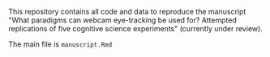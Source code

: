 This repository contains all code and data to reproduce the manuscript "What paradigms can webcam eye-tracking be used for? Attempted replications of five cognitive science experiments" (currently under review).

The main file is `manuscript.Rmd`

